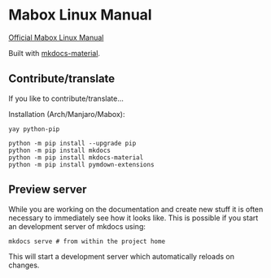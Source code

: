 # Mabox Linux Manual

[Official Mabox Linux Manual](https://manual.maboxlinux.org/) 

Built with [mkdocs-material](https://github.com/squidfunk/mkdocs-material).


## Contribute/translate

If you like to contribute/translate...

Installation (Arch/Manjaro/Mabox):

```
yay python-pip
```

```
python -m pip install --upgrade pip
python -m pip install mkdocs
python -m pip install mkdocs-material
python -m pip install pymdown-extensions
```

## Preview server
While you are working on the documentation and create new stuff it is often necessary to immediately see how it looks like. This is possible if you start an development server of mkdocs using:
```
mkdocs serve # from within the project home
```
This will start a development server which automatically reloads on changes.
